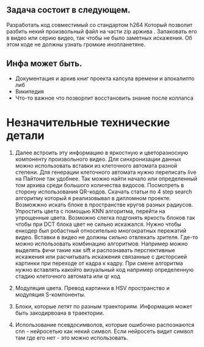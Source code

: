 ## Задача состоит в следующем. 
 Разработать код совместимый со стандартом h264 
 Который позволит разбить некий произвольный файл на части zip аржива . 
 Запаковать его в видео или серию видео, так чтобы не было заметных искажения.
 Об этом коде не должны узнать громкие инопланетяне.
 
 ## Инфа может быть.
 * Документация и архив книг проекта капсула времени и апокалипто либ
 * Википедия
 * Что-то важное что позворлит восстановить знание после коллапса

# Незначительные технические детали
1. Далее встроить эту информацию в яркостную и цветоразносную компоненту произвольного видео. 
 Для синхронизации данных можно использовать вставки из клеточного автомата разной степени. 
 Для генерации клеточного автомата нужно переписать live на Пайтоне так удобнее. 
 Так можно найти начало или определенный том архива среди большого количества видосов. 
 Посмотреть в сторону использования QR-кодов. Скачать статьи по 4 step search алгоритму который я реализовывал в дипломном проекте.
 Возможжно искать блоке в пространстве кругов разных радиусов.
 Упростить цвета с помощью KNN алгоритма, перейти на упрощенные цвета. 
 Возможно слегка подгонять яркость блоков так чтобы при DCT блока цвет не сильно искажался. 
 Нужно чтобы енкодер был робастный относительно многократных пережатий видео.
 Вставки в видео не должны сильно отвлекать зрителя. Где-то можно использовать комбинацию алгоритмов. 
 Например можно выделять фичи такие как sift и распознавать перспективные искажения или расчитывать искажения связанные 
 с дисторсией картинки при переходе от кадра к кадру.
 При смене алгоритма нужно вставлять какойто визуальный код например определенную стадию клеточного автомата или qr код
 
 2. Модуляция цвета. Превод картинки в HSV пространство и модуляция S-компоненты. 
 3. Блоки, которые летят по разным траекториям. Информация может быть закодирвоана в траектории.
 4. Использование псевдосимволов, которые ошибочно распознаются cnn - нейросетью как некий символ. Если нейросеть видит символ там где его нет - это можно использовать.
 
 
 


